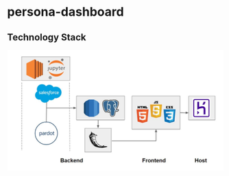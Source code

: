# persona-dashboard

## Technology Stack
<img src= "https://github.com/JohnvanZalk/persona-dashboard/blob/master/images/technology_diagram.JPG" width="700">

